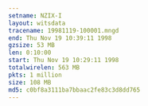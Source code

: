 ```yaml
---
setname: NZIX-I
layout: witsdata
tracename: 19981119-100001.mngd
end: Thu Nov 19 10:39:11 1998
gzsize: 53 MB
len: 0:10:00
start: Thu Nov 19 10:29:11 1998
totalwirelen: 563 MB
pkts: 1 million
size: 108 MB
md5: c0bf8a3111ba7bbaac2fe83c3d8dd765
---
```

